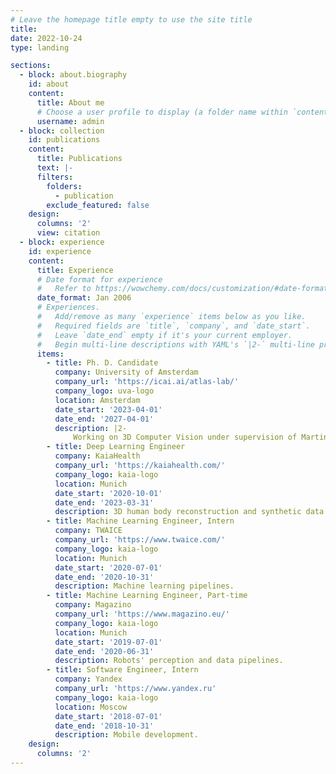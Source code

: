 ```yaml
---
# Leave the homepage title empty to use the site title
title:
date: 2022-10-24
type: landing

sections:
  - block: about.biography
    id: about
    content:
      title: About me
      # Choose a user profile to display (a folder name within `content/authors/`)
      username: admin
  - block: collection
    id: publications
    content:
      title: Publications
      text: |-
      filters:
        folders:
          - publication
        exclude_featured: false
    design:
      columns: '2'
      view: citation
  - block: experience
    id: experience
    content:
      title: Experience
      # Date format for experience
      #   Refer to https://wowchemy.com/docs/customization/#date-format
      date_format: Jan 2006
      # Experiences.
      #   Add/remove as many `experience` items below as you like.
      #   Required fields are `title`, `company`, and `date_start`.
      #   Leave `date_end` empty if it's your current employer.
      #   Begin multi-line descriptions with YAML's `|2-` multi-line prefix.
      items:
        - title: Ph. D. Candidate
          company: University of Amsterdam
          company_url: 'https://icai.ai/atlas-lab/'
          company_logo: uva-logo
          location: Amsterdam
          date_start: '2023-04-01'
          date_end: '2027-04-01'
          description: |2-
              Working on 3D Computer Vision under supervision of Martin R. Oswald.
        - title: Deep Learning Engineer
          company: KaiaHealth
          company_url: 'https://kaiahealth.com/'
          company_logo: kaia-logo
          location: Munich
          date_start: '2020-10-01'
          date_end: '2023-03-31'
          description: 3D human body reconstruction and synthetic data.
        - title: Machine Learning Engineer, Intern
          company: TWAICE
          company_url: 'https://www.twaice.com/'
          company_logo: kaia-logo
          location: Munich
          date_start: '2020-07-01'
          date_end: '2020-10-31'
          description: Machine learning pipelines.
        - title: Machine Learning Engineer, Part-time
          company: Magazino
          company_url: 'https://www.magazino.eu/'
          company_logo: kaia-logo
          location: Munich
          date_start: '2019-07-01'
          date_end: '2020-06-31'
          description: Robots' perception and data pipelines.
        - title: Software Engineer, Intern
          company: Yandex
          company_url: 'https://www.yandex.ru'
          company_logo: kaia-logo
          location: Moscow
          date_start: '2018-07-01'
          date_end: '2018-10-31'
          description: Mobile development.                              
    design:
      columns: '2'
---
```

